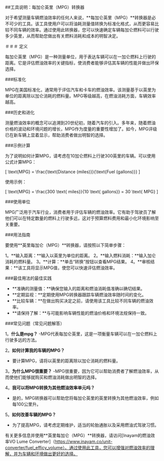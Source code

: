 ##工具说明：每加仑英里（MPG）转换器

对于希望测量车辆燃油效率的任何人来说，**每加仑英里（MPG）**转换器是必不可少的工具。该工具使用户可以将油耗测量值转换为标准化格式，从而更容易比较不同车辆的效率。通过使用此转换器，您可以快速确定车辆每加仑燃料可以行驶多少英里，从而帮助您做出有关燃料消耗和成本的明智决定。

＃＃＃ 定义

每加仑英里（MPG）是一种测量单位，用于表达车辆可以在一加仑燃料上行驶的距离。它是评估燃油效率的关键指标，使消费者能够评估其车辆的性能并做出环保选择。

###标准化

MPG在美国标准化，通常用于评估汽车和卡车的燃油效率。该测量基于以英里为单位的距离除以加仑消耗的燃料量。MPG等级越高，在燃油消耗方面，车辆效率越高。

###历史和进化

测量燃油效率的概念可以追溯到20世纪初，随着汽车的引入。多年来，随着燃油价格的波动和环境问题的增长，MPG作为度量的重要性增加了。如今，MPG评级已在新车辆上显着显示，帮助消费者做出明智的选择。

###示例计算

为了说明如何计算MPG，请考虑在10加仑燃料上行驶300英里的车辆。可以使用公式计算MPG：

\[ \text{MPG} = \frac{\text{Distance (miles)}}{\text{Fuel (gallons)}} \]

使用示例：

\[ \text{MPG} = \frac{300 \text{ miles}}{10 \text{ gallons}} = 30 \text{ MPG} \]

###使用单位

MPG广泛用于汽车行业，消费者用于评估车辆的燃油效率。它有助于驾驶员了解他们可以在特定数量的燃料上行驶多远，这对于预算燃料费用和最小化环境影响至关重要。

###用法指南

要使用**英里每加仑（MPG）**转换器，请按照以下简单步骤：

1。**输入距离：**输入以英里为单位的距离。
2。**输入燃料消耗：**输入加仑消耗的燃料量。
3。**计算：**单击“转换”按钮以查看MPG结果。
4。**审核结果：**该工具将显示MPG值，使您可以快速评估燃油效率。

###最佳用法的最佳实践

-  **准确的测量值：**确保您输入的距离和燃油消耗值准确以确切结果。
-  **定期监视：**定期使用MPG转换器跟踪车辆燃油效率随时间的变化。
-  **比较车辆：**在做出购买决定之前，请使用该工具比较不同车辆的燃油效率。
-  **请保持了解：**与可能影响车辆性能的燃油价格和环境法规保持一致。

###常见问题（常见问题解答）

1。**什么是mpg？**
-MPG代表每加仑英里，这是一项衡量车辆可以在一加仑燃料上行驶多远的方法。

2。**如何计算我的车辆的MPG？**
- 要计算MPG，请将以英里的距离除以加仑消耗的燃料量。

3。**为什么MPG很重要？**
-MPG很重要，因为它可以帮助消费者了解燃油效率，从而使他们能够就购买和燃油消耗做出明智的选择。

4。**我可以将MPG转换为其他燃油效率单元吗？**
- 是的，MPG转换器可以帮助您将每加仑英里的英里转换为其他燃油效率，例如每100公里升。

5。**如何改善车辆的MPG？**
- 为了提高MPG，请考虑定期维护，适当的轮胎通胀以及采用燃油式驾驶习惯。

有关更多信息并使用**英里每加仑（MPG）**转换器，请访问[Inayam的燃油效率VO Lume Converter]（https://www.inayam.co/unit-converter/fuel_efficy_volume）。通过使用此工具，您可以增强对燃油效率的理解，并为车辆和环境做出更好的选择。